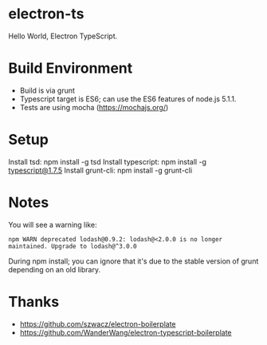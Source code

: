 # electron-ts

Hello World, Electron TypeScript. 

Build Environment
=================

* Build is via grunt
* Typescript target is ES6; can use the ES6 features of node.js 5.1.1.
* Tests are using mocha (https://mochajs.org/)


Setup
=====

Install tsd: npm install -g tsd
Install typescript: npm install -g typescript@1.7.5
Install grunt-cli: npm install -g grunt-cli

Notes
=====

You will see a warning like:

```
npm WARN deprecated lodash@0.9.2: lodash@<2.0.0 is no longer maintained. Upgrade to lodash@^3.0.0
```

During npm install; you can ignore that it's due to the stable version of grunt depending on an
old library.

Thanks
======

* https://github.com/szwacz/electron-boilerplate
* https://github.com/WanderWang/electron-typescript-boilerplate
